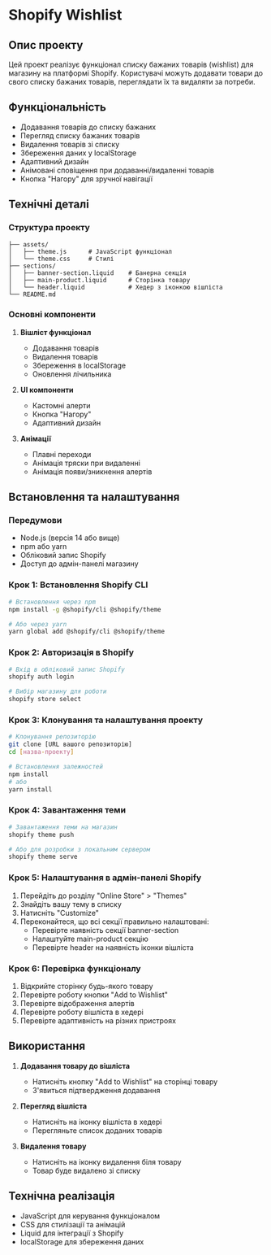 # Shopify Wishlist

## Опис проекту
Цей проект реалізує функціонал списку бажаних товарів (wishlist) для магазину на платформі Shopify. Користувачі можуть додавати товари до свого списку бажаних товарів, переглядати їх та видаляти за потреби.

## Функціональність
- Додавання товарів до списку бажаних
- Перегляд списку бажаних товарів
- Видалення товарів зі списку
- Збереження даних у localStorage
- Адаптивний дизайн
- Анімовані сповіщення при додаванні/видаленні товарів
- Кнопка "Нагору" для зручної навігації

## Технічні деталі
### Структура проекту
```
├── assets/
│   ├── theme.js      # JavaScript функціонал
│   └── theme.css     # Стилі
├── sections/
│   ├── banner-section.liquid    # Банерна секція
│   ├── main-product.liquid      # Сторінка товару
│   └── header.liquid            # Хедер з іконкою вішліста
└── README.md
```

### Основні компоненти
1. **Вішліст функціонал**
   - Додавання товарів
   - Видалення товарів
   - Збереження в localStorage
   - Оновлення лічильника

2. **UI компоненти**
   - Кастомні алерти
   - Кнопка "Нагору"
   - Адаптивний дизайн

3. **Анімації**
   - Плавні переходи
   - Анімація тряски при видаленні
   - Анімація появи/зникнення алертів

## Встановлення та налаштування

### Передумови
- Node.js (версія 14 або вище)
- npm або yarn
- Обліковий запис Shopify
- Доступ до адмін-панелі магазину

### Крок 1: Встановлення Shopify CLI
```bash
# Встановлення через npm
npm install -g @shopify/cli @shopify/theme

# Або через yarn
yarn global add @shopify/cli @shopify/theme
```

### Крок 2: Авторизація в Shopify
```bash
# Вхід в обліковий запис Shopify
shopify auth login

# Вибір магазину для роботи
shopify store select
```

### Крок 3: Клонування та налаштування проекту
```bash
# Клонування репозиторію
git clone [URL вашого репозиторію]
cd [назва-проекту]

# Встановлення залежностей
npm install
# або
yarn install
```

### Крок 4: Завантаження теми
```bash
# Завантаження теми на магазин
shopify theme push

# Або для розробки з локальним сервером
shopify theme serve
```

### Крок 5: Налаштування в адмін-панелі Shopify
1. Перейдіть до розділу "Online Store" > "Themes"
2. Знайдіть вашу тему в списку
3. Натисніть "Customize"
4. Переконайтеся, що всі секції правильно налаштовані:
   - Перевірте наявність секції banner-section
   - Налаштуйте main-product секцію
   - Перевірте header на наявність іконки вішліста

### Крок 6: Перевірка функціоналу
1. Відкрийте сторінку будь-якого товару
2. Перевірте роботу кнопки "Add to Wishlist"
3. Перевірте відображення алертів
4. Перевірте роботу вішліста в хедері
5. Перевірте адаптивність на різних пристроях

## Використання
1. **Додавання товару до вішліста**
   - Натисніть кнопку "Add to Wishlist" на сторінці товару
   - З'явиться підтвердження додавання

2. **Перегляд вішліста**
   - Натисніть на іконку вішліста в хедері
   - Перегляньте список доданих товарів

3. **Видалення товару**
   - Натисніть на іконку видалення біля товару
   - Товар буде видалено зі списку

## Технічна реалізація
- JavaScript для керування функціоналом
- CSS для стилізації та анімацій
- Liquid для інтеграції з Shopify
- localStorage для збереження даних

